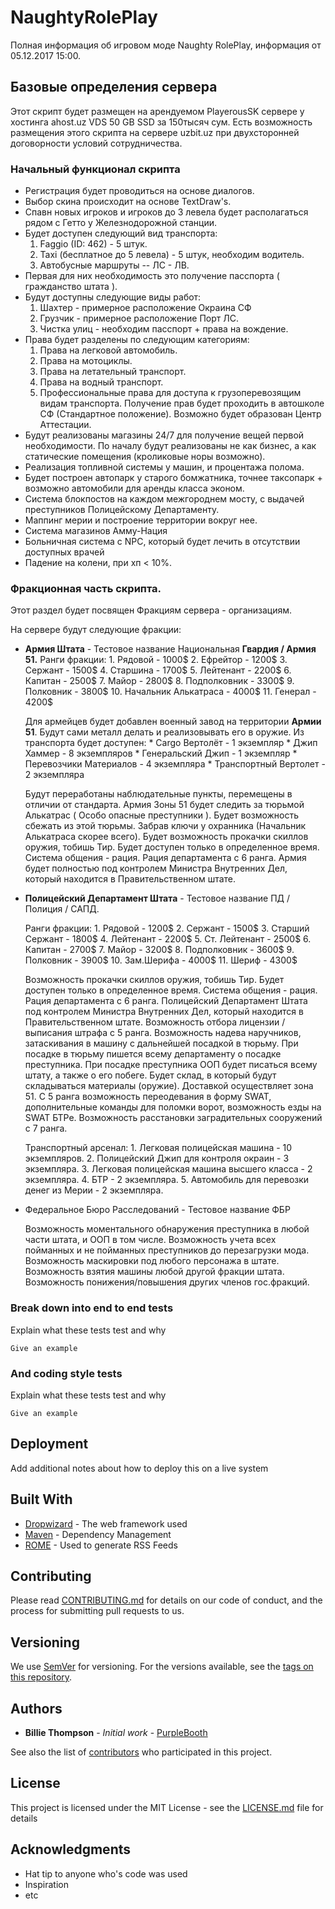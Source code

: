 # NaughtyRolePlay
Полная информация об игровом моде Naughty RolePlay, информация от 05.12.2017 15:00.

## Базовые определения сервера

Этот скрипт будет размещен на арендуемом PlayerousSK сервере у хостинга ahost.uz VDS 50 GB SSD за 150тысяч сум. Есть возможность размещения этого скрипта на сервере uzbit.uz при двухсторонней договорности условий сотрудничества.

### Начальный функционал скрипта

* Регистрация будет проводиться на основе диалогов.
* Выбор скина происходит на основе TextDraw's.
* Спавн новых игроков и игроков до 3 левела будет располагаться рядом с Гетто у Железнодорожной станции.
* Будет доступен следующий вид транспорта:
    1. Faggio (ID: 462) - 5 штук.
    2. Taxi (бесплатное до 5 левела) - 5 штук, необходим водитель.
    3. Автобусные маршруты -- ЛС - ЛВ.
* Первая для них необходимость это получение пасспорта ( гражданство штата ).
* Будут доступны следующие виды работ:
    1. Шахтер - примерное расположение Окраина СФ
    2. Грузчик - примерное расположение Порт ЛС.
    3. Чистка улиц - необходим пасспорт + права на вождение.
* Права будет разделены по следующим категориям:
    1. Права на легковой автомобиль.
    2. Права на мотоциклы.
    3. Права на летательный транспорт.
    4. Права на водный транспорт.
    5. Профессиональные права для доступа к грузоперевозящим видам транспорта.
  Получение прав будет проходить в автошколе СФ (Стандартное положение).
  Возможно будет образован Центр Аттестации.
* Будут реализованы магазины 24/7 для получение вещей первой необходимости. По началу будут реализованы не как бизнес, а как статические помещения (кроликовые норы возможно).
* Реализация топливной системы у машин, и процентажа полома.
* Будет построен автопарк у старого бомжатника, точнее таксопарк + возможно автомобили для аренды класса эконом.
* Система блокпостов на каждом межгороднем мосту, с выдачей преступников Полицейскому Департаменту.
* Маппинг мерии и построение территории вокруг нее.
* Система магазинов Амму-Нация
* Больничная система с NPC, который будет лечить в отсутствии доступных врачей
* Падение на колени, при хп < 10%.

### Фракционная часть скрипта.

Этот раздел будет посвящен Фракциям сервера - организациям.

На сервере будут следующие фракции:

* **Армия Штата** - Тестовое название Национальная **Гвардия / Армия 51.**
    Ранги фракции:
        1. Рядовой - 1000$
        2. Ефрейтор - 1200$
        3. Сержант - 1500$
        4. Старшина - 1700$
        5. Лейтенант - 2200$
        6. Капитан - 2500$
        7. Майор - 2800$
        8. Подполковник - 3300$
        9. Полковник - 3800$
        10. Начальник Алькатраса - 4000$
        11. Генерал - 4200$
        
    Для армейцев будет добавлен военный завод на территории **Армии 51**. Будут сами металл делать и реализовывать его в оружие.
    Из транспорта будет доступен:
        * Cargo Вертолёт - 1 экземпляр
        * Джип Хаммер - 8 экземпляров
        * Генеральский Джип - 1 экземпляр
        * Перевозчики Материалов - 4 экземпляра
        * Транспортный Вертолет - 2 экземпляра
        
    Будут переработаны наблюдательные пункты, перемещены в отличии от стандарта.
    Армия Зоны 51 будет следить за тюрьмой Алькатрас ( Особо опасные преступники ).
    Будет возможность сбежать из этой тюрьмы. Забрав ключи у охранника (Начальник Алькатраса скорее всего).
    Будет возможность прокачки скиллов оружия, тобишь Тир. Будет доступен только в определенное время.
    Система общения - рация. Рация департамента с 6 ранга.
    Армия будет полностью под контролем Министра Внутренних Дел, который находится в Правительственном штате.
    
* **Полицейский Департамент Штата** - Тестовое название ПД / Полиция / САПД.

    Ранги фракции:
        1. Рядовой - 1200$
        2. Сержант - 1500$
        3. Старший Сержант - 1800$
        4. Лейтенант - 2200$
        5. Ст. Лейтенант - 2500$
        6. Капитан - 2700$
        7. Майор - 3200$
        8. Подполковник - 3600$
        9. Полковник - 3900$
        10. Зам.Шерифа - 4000$
        11. Шериф - 4300$
    
    Возможность прокачки скиллов оружия, тобишь Тир. Будет доступен только в определенное время.
    Система общения - рация. Рация департамента с 6 ранга.
    Полицейский Департамент Штата под контролем Министра Внутренних Дел, который находится в Правительственном штате.
    Возможность отбора лицензии / выписания штрафа с 5 ранга. Возможность надева наручников, затаскивания в машину с дальнейшей
    посадкой в тюрьму.
    При посадке в тюрьму пишется всему департаменту о посадке преступника. При посадке преступника ООП будет писаться всему штату,
    а также о его побеге.
    Будет склад, в который будут складываться материалы (оружие). Доставкой осуществляет зона 51.
    С 5 ранга возможность переодевания в форму SWAT, дополнительные команды для поломки ворот, возможность езды на SWAT БТРе.
    Возможность расстановки заградительных сооружений с 7 ранга.
    
    Транспортный арсенал:
        1. Легковая полицейская машина - 10 экземпляров.
        2. Полицейский Джип для контроля окраин - 3 экземпляра.
        3. Легковая полицейская машина высшего класса - 2 экземпляра.
        4. БТР - 2 экземпляра.
        5. Автомобиль для перевозки денег из Мерии - 2 экземпляра.
    
* Федеральное Бюро Расследований - Тестовое название ФБР

    Возможность моментального обнаружения преступника в любой части штата, и ООП в том числе.
    Возможность учета всех пойманных и не пойманных преступников до перезагрузки мода.
    Возможность маскировки под любого персонажа в штате.
    Возможность взятия машины любой другой фракции штата.
    Возможность понижения/повышения других членов гос.фракций.

### Break down into end to end tests

Explain what these tests test and why

```
Give an example
```

### And coding style tests

Explain what these tests test and why

```
Give an example
```

## Deployment

Add additional notes about how to deploy this on a live system

## Built With

* [Dropwizard](http://www.dropwizard.io/1.0.2/docs/) - The web framework used
* [Maven](https://maven.apache.org/) - Dependency Management
* [ROME](https://rometools.github.io/rome/) - Used to generate RSS Feeds

## Contributing

Please read [CONTRIBUTING.md](https://gist.github.com/PurpleBooth/b24679402957c63ec426) for details on our code of conduct, and the process for submitting pull requests to us.

## Versioning

We use [SemVer](http://semver.org/) for versioning. For the versions available, see the [tags on this repository](https://github.com/your/project/tags). 

## Authors

* **Billie Thompson** - *Initial work* - [PurpleBooth](https://github.com/PurpleBooth)

See also the list of [contributors](https://github.com/your/project/contributors) who participated in this project.

## License

This project is licensed under the MIT License - see the [LICENSE.md](LICENSE.md) file for details

## Acknowledgments

* Hat tip to anyone who's code was used
* Inspiration
* etc
